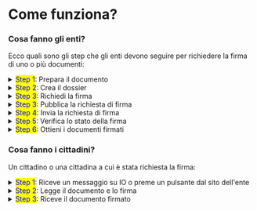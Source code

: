 # Come funziona?

### Cosa fanno gli enti?

Ecco quali sono gli step che gli enti devono seguire per richiedere la firma di uno o più documenti:

<details>

<summary><mark style="color:blue;">Step 1</mark>: Prepara il documento</summary>

[Vai qui per scoprire come](il-processo-di-firma/preparare-i-documenti/)

</details>

<details>

<summary><mark style="color:blue;">Step 2</mark>: Crea il dossier</summary>

[Vai qui per scoprire come](creare-il-dossier.md)

</details>

<details>

<summary><mark style="color:blue;">Step 3</mark>: Richiedi la firma</summary>

[Vai qui per scoprire come](richiedere-una-firma/)

</details>

<details>

<summary><mark style="color:blue;">Step 3</mark>: Pubblica la richiesta di firma</summary>

[Vai qui per scoprire come](richiedere-una-firma/pubblicazione-della-richiesta-di-firma.md)

</details>

<details>

<summary><mark style="color:blue;">Step 4</mark>: Invia la richiesta di firma</summary>

[Vai qui per scoprire come](richiedere-una-firma/invio-della-richiesta-di-firma/)

</details>

<details>

<summary><mark style="color:blue;">Step 5</mark>: Verifica lo stato della firma</summary>

[Vai qui per scoprire come](verificare-lo-stato-di-una-firma.md)

</details>

<details>

<summary><mark style="color:blue;">Step 6</mark>: Ottieni i documenti firmati</summary>

[Vai qui per scoprire come](ottenere-i-documenti-firmati.md)

</details>

### Cosa fanno i cittadini?

Un cittadino o una cittadina a cui è stata richiesta la firma:

<details>

<summary><mark style="color:blue;">Step 1</mark>: Riceve un messaggio su IO o preme un pulsante dal sito dell'ente</summary>

Il cittadino può avviare il processo di firma in due modi: ricevendo un **messaggio su IO** con la richiesta di firma oppure premendo il **pulsante "Firma con IO"** sul sito dell'ente.

Se sceglie la seconda modalità e la utilizza da desktop, dovrà inquadrare il QR code generato con la fotocamera del proprio smartphone.

</details>

<details>

<summary><mark style="color:blue;">Step 2</mark>:  Legge il documento e lo firma</summary>

Il cittadino visualizza il documento sull'app IO. Sceglie quali clausole facoltative firmare e procede con la **firma elettronica qualificata (FEQ)** attraverso il codice di sblocco dell'app o il proprio riconoscimento biometrico.

</details>

<details>

<summary><mark style="color:blue;">Step 3</mark>: Riceve il documento firmato</summary>

Riceve il **documento firmato** attraverso un nuovo messaggio sull'app IO.

</details>
